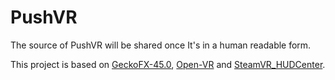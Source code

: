 # PushVR
The source of PushVR will be shared once It's in a human readable form.

This project is based on [GeckoFX-45.0](https://bitbucket.org/geckofx/geckofx-45.0), [Open-VR](https://github.com/ValveSoftware/openvr) and [SteamVR_HUDCenter](https://github.com/artumino/SteamVR_HUDCenter).
